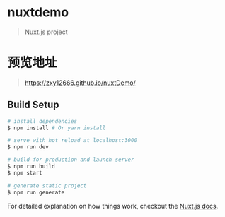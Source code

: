 # nuxtdemo

> Nuxt.js project

# 预览地址
>https://zxy12666.github.io/nuxtDemo/

## Build Setup



``` bash
# install dependencies
$ npm install # Or yarn install

# serve with hot reload at localhost:3000
$ npm run dev

# build for production and launch server
$ npm run build
$ npm start

# generate static project
$ npm run generate
```

For detailed explanation on how things work, checkout the [Nuxt.js docs](https://github.com/nuxt/nuxt.js).
